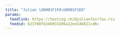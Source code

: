 ```yaml
---
title: "Julian \U0001F1FA\U0001F1E6"
params:
  feedlink: https://tooting.ch/@julianfairfax.rss
  feedid: 623708fb34b933286a22ee146821cd6c
---
```

